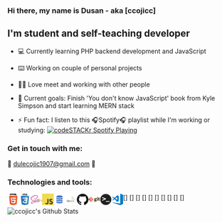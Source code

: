 ### Hi there, my name is Dusan - aka [ccojicc]

## I'm student and self-teaching developer

- 💻 Currently learning PHP backend development and JavaScript
- ⌨️ Working on couple of personal projects
- 🙋‍♂️ Love meet and working with other people
- 👊 Current goals: Finish 'You don't know JavaScript' book from Kyle Simpson and start learning MERN stack

- ⚡ Fun fact: I listen to this 🎧Spotify🎧 playlist while I'm working or studying: [<img src="https://image.flaticon.com/icons/svg/49/49097.svg" alt="codeSTACKr Spotify Playing" width="10" />](https://open.spotify.com/playlist/0vvXsWCC9xrXsKd4FyS8kM?si=GaKvzdJ3QzSGVF1kvYLj3Q)

### Get in touch with me:

📧 dulecojic1907@gmail.com 📧

### Technologies and tools:

[<img align="left" alt="HTML5" width="26px" src="https://raw.githubusercontent.com/github/explore/80688e429a7d4ef2fca1e82350fe8e3517d3494d/topics/html/html.png" />]
[<img align="left" alt="CSS3" width="26px" src="https://raw.githubusercontent.com/github/explore/80688e429a7d4ef2fca1e82350fe8e3517d3494d/topics/css/css.png" />]
[<img align="left" alt="SASS" width="26px" src="https://raw.githubusercontent.com/github/explore/80688e429a7d4ef2fca1e82350fe8e3517d3494d/topics/sass/sass.png" />]
[<img align="left" alt="JavaScript" width="26px" src="https://raw.githubusercontent.com/github/explore/80688e429a7d4ef2fca1e82350fe8e3517d3494d/topics/javascript/javascript.png" />]
[<img align="left" alt="SQL" width="26px" src="https://raw.githubusercontent.com/github/explore/80688e429a7d4ef2fca1e82350fe8e3517d3494d/topics/sql/sql.png" />]
[<img align="left" alt="mySQL" width="26px" src="https://raw.githubusercontent.com/github/explore/80688e429a7d4ef2fca1e82350fe8e3517d3494d/topics/mysql/mysql.png" />]
[<img align="left" alt="GitHub" width="26px" src="https://raw.githubusercontent.com/github/explore/78df643247d429f6cc873026c0622819ad797942/topics/github/github.png" />]
[<img align="left" alt="Git" width="26px" src="https://raw.githubusercontent.com/github/explore/80688e429a7d4ef2fca1e82350fe8e3517d3494d/topics/git/git.png" />]
[<img align="left" alt="Terminal" width="26px" src="https://raw.githubusercontent.com/github/explore/d92924b1d925bb134e308bd29c9de6c302ed3beb/topics/terminal/terminal.png" />]
[<img align="left" alt="Visual Studio Code" width="26px" src="https://raw.githubusercontent.com/github/explore/80688e429a7d4ef2fca1e82350fe8e3517d3494d/topics/visual-studio-code/visual-studio-code.png" />]

<img align="left" alt="ccojicc's Github Stats" src="https://github-readme-stats.codestackr.vercel.app/api?username=ccojicc&show_icons=true&hide_border=true" />
